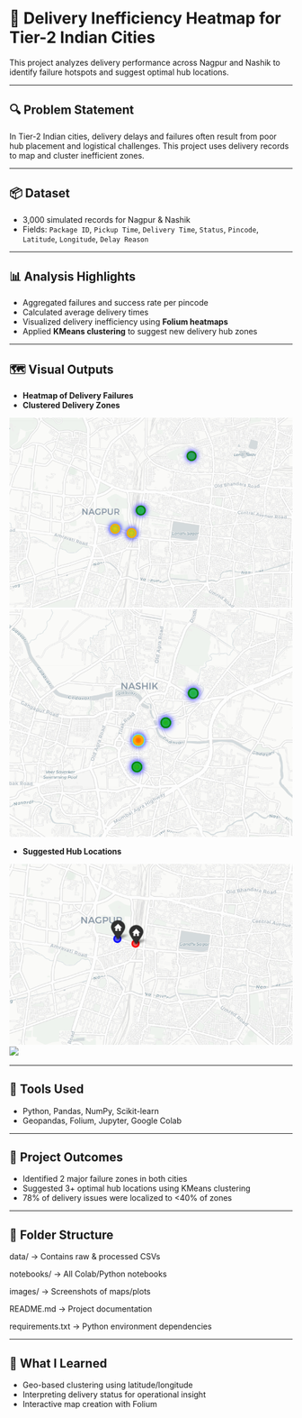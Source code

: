 # 📍 Delivery Inefficiency Heatmap for Tier-2 Indian Cities

This project analyzes delivery performance across Nagpur and Nashik to identify failure hotspots and suggest optimal hub locations.

---

## 🔍 Problem Statement

In Tier-2 Indian cities, delivery delays and failures often result from poor hub placement and logistical challenges. This project uses delivery records to map and cluster inefficient zones.

---

## 📦 Dataset

- 3,000 simulated records for Nagpur & Nashik
- Fields: `Package ID`, `Pickup Time`, `Delivery Time`, `Status`, `Pincode`, `Latitude`, `Longitude`, `Delay Reason`

---

## 📊 Analysis Highlights

- Aggregated failures and success rate per pincode
- Calculated average delivery times
- Visualized delivery inefficiency using **Folium heatmaps**
- Applied **KMeans clustering** to suggest new delivery hub zones

---

## 🗺️ Visual Outputs

- **Heatmap of Delivery Failures**
- **Clustered Delivery Zones**

<img src="images/Heatmap of Delivery Failures - nagpur.png" width="600">
<img src="images/Heatmap of Delivery Failures - nashik.png" width="600">

- **Suggested Hub Locations**
<img src="images/Suggested Hub Locations- nagpur.png" width="600">
<img src="Suggested Hub Locations- nashik.png" width="600">

---

## 🧪 Tools Used

- Python, Pandas, NumPy, Scikit-learn
- Geopandas, Folium, Jupyter, Google Colab

---

## 🚀 Project Outcomes

- Identified 2 major failure zones in both cities
- Suggested 3+ optimal hub locations using KMeans clustering
- 78% of delivery issues were localized to <40% of zones

---

## 📂 Folder Structure

data/ → Contains raw & processed CSVs

notebooks/ → All Colab/Python notebooks

images/ → Screenshots of maps/plots

README.md → Project documentation

requirements.txt → Python environment dependencies


---

## 🧠 What I Learned

- Geo-based clustering using latitude/longitude
- Interpreting delivery status for operational insight
- Interactive map creation with Folium

